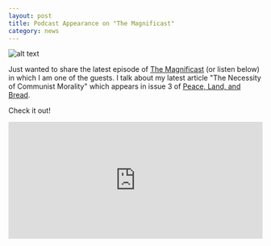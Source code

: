 ```yaml
---
layout: post
title: Podcast Appearance on "The Magnificast"
category: news
---
```


![alt text](https://trgenovese.github.io/blog/images/magnificast.jpg "Magnificast")

Just wanted to share the latest episode of [The Magnificast](https://open.spotify.com/episode/1Cb8suGUVn56ITbVP55PL7?si=8Ep94TCGR92lG9NtR9iNSA) (or listen below) in which I am one of the guests. I talk about my latest article "The Necessity of Communist Morality" which appears in issue 3 of [Peace, Land, and Bread](http://www.peacelandbread.com). 

Check it out!

<iframe src="https://open.spotify.com/embed-podcast/episode/1Cb8suGUVn56ITbVP55PL7" width="100%" height="232" frameborder="0" allowtransparency="true" allow="encrypted-media"></iframe>
